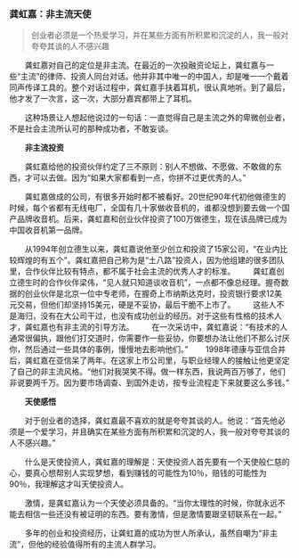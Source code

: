 ### 龚虹嘉：非主流天使

> 创业者必须是一个热爱学习，并在某些方面有所积累和沉淀的人，我一般对夸夸其谈的人不感兴趣

　　龚虹嘉对自己的定位是非主流。在最近的一次投融资论坛上，龚虹嘉与一些“主流”的律师、投资人同台对话。他并非其中唯一的中国人，却是唯一一个戴着同声传译工具的。整个对话过程中，龚虹嘉手扶着耳机，很认真地听。到了最后，他才发了一次言，这一次，大部分嘉宾都带上了耳机。

　　这种场景让人想起他说过的一句话：一直觉得自己是主流之外的卑微创业者，不是社会主流所认可的那种成功者，不敢妄谈。

　　**非主流投资**

　　龚虹嘉给他的投资伙伴约定了三不原则：别人不想做、不愿做、不敢做的东西，才可以去做。因为“如果大家都看到一点，你拼不过更优秀的人。”

　　龚虹嘉做成的公司，有很多开始时都不被看好。20世纪90年代初他做德生的时候，每个省都有无线电厂，全国有几十家做收音机的，谁都没想到要去做一个国产品牌收音机。后来，龚虹嘉和创业伙伴投资了100万做德生，现在该品牌已成为中国收音机第一品牌。

　　从1994年创立德生以来，龚虹嘉说他至少创立和投资了15家公司，“在业内比较辉煌的有五个”。龚虹嘉把自己称为是“土八路”投资人，因为他组建的很多团队里，合作伙伴比较有特点，都不属于社会主流的优秀人才的标准。
　　龚虹嘉创立德生时的合作伙伴梁伟，“见人就只知道谈收音机”，一点都不像总经理。握奇数据的创业伙伴是北京一位中专老师，在握奇上市纳斯达克时，投资银行要求12美元交易，但他们却坚持15美元，硬是不妥协，最后干脆不上市了。
　　这些人不是海归，没有在大公司干过，也没有成功创业的经历。对于这些有性格的技术人才，龚虹嘉也有非主流的引导方法。
　　在一次采访中，龚虹嘉说：“有技术的人通常很偏执，跟他们打交道时，你需要作一些妥协，你要想办法让他们不那么讨厌你，然后通过一些具体的事例，慢慢地去影响他们。”
　　1998年德康与亚信合并后，龚虹嘉在亚信呆了两年。在这家上市公司里，与职业经理人的接触让他更坚定了自己的非主流风格。“他们对我哭笑不得。做一样东西，我说两百万够了，他们非说要两千万。因为要市场调查、到国外走访，按专业流程走下来就要这么多钱。”

　　**天使感悟**

　　对于创业者的选择，龚虹嘉最不喜欢的就是夸夸其谈的人。他说：“首先他必须是一个爱学习，并且确实在某些方面有所积累和沉淀的人，我一般对夸夸其谈的人不感兴趣。”

　　什么是天使投资人，龚虹嘉的理解是：天使投资人首先要有一个天使般仁慈的心，要真心想帮别人实现梦想，看到赚钱的可能性为10％，赔钱的可能性为90％，我理解这才叫天使投资人。

　　激情，是龚虹嘉认为一个天使必须具备的。“当你太理性的时候，你就永远不能去相信一些还没有被证明的东西。要有激情，但是激情要跟坚韧联系在一起。”

　　多年的创业和投资经历，让龚虹嘉的成功为世人所承认，虽然自嘲为“非主流”，但他的经验值得所有的主流人群学习。